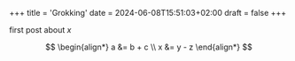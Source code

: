 +++
title = 'Grokking'
date = 2024-06-08T15:51:03+02:00
draft = false
+++

first post about $x$

$$
\begin{align*}
a &= b + c \\
x &= y - z
\end{align*}
$$
